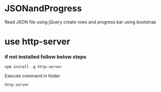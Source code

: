 # JSONandProgress
Read JSON file using jQuery create rows and progress bar using bootstrap
# use http-server
### if not installed follow below steps
```
npm install -g http-server
```
Execute command in folder 
```
http-server
```
